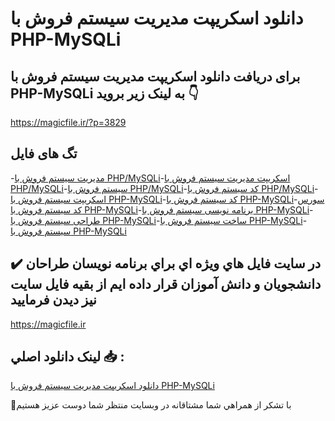 # دانلود اسکریپت مدیریت سیستم فروش با PHP-MySQLi

## برای دریافت دانلود اسکریپت مدیریت سیستم فروش با PHP-MySQLi به لینک زیر بروید 👇

https://magicfile.ir/?p=3829

## تگ های فایل

-[مدیریت سیستم فروش با PHP/MySQLi](https://magicfile.ir/product/%d8%a7%d8%b3%da%a9%d8%b1%db%8c%d9%be%d8%aa-%d9%85%d8%af%db%8c%d8%b1%db%8c%d8%aa-%d8%b3%db%8c%d8%b3%d8%aa%d9%85-%d9%81%d8%b1%d9%88%d8%b4%d8%a8%d8%a7-php-mysqli/)-[اسکریپت مدیریت سیستم فروش با PHP/MySQLi](https://magicfile.ir/product/%d8%a7%d8%b3%da%a9%d8%b1%db%8c%d9%be%d8%aa-%d9%85%d8%af%db%8c%d8%b1%db%8c%d8%aa-%d8%b3%db%8c%d8%b3%d8%aa%d9%85-%d9%81%d8%b1%d9%88%d8%b4%d8%a8%d8%a7-php-mysqli/)-[سیستم فروش با PHP/MySQLi](https://magicfile.ir/product/%d8%a7%d8%b3%da%a9%d8%b1%db%8c%d9%be%d8%aa-%d9%85%d8%af%db%8c%d8%b1%db%8c%d8%aa-%d8%b3%db%8c%d8%b3%d8%aa%d9%85-%d9%81%d8%b1%d9%88%d8%b4%d8%a8%d8%a7-php-mysqli/)-[کد سیستم فروش با PHP/MySQLi](https://magicfile.ir/product/%d8%a7%d8%b3%da%a9%d8%b1%db%8c%d9%be%d8%aa-%d9%85%d8%af%db%8c%d8%b1%db%8c%d8%aa-%d8%b3%db%8c%d8%b3%d8%aa%d9%85-%d9%81%d8%b1%d9%88%d8%b4%d8%a8%d8%a7-php-mysqli/)-[اسکریپت سیستم فروش با PHP-MySQLi](https://magicfile.ir/product/%d8%a7%d8%b3%da%a9%d8%b1%db%8c%d9%be%d8%aa-%d9%85%d8%af%db%8c%d8%b1%db%8c%d8%aa-%d8%b3%db%8c%d8%b3%d8%aa%d9%85-%d9%81%d8%b1%d9%88%d8%b4%d8%a8%d8%a7-php-mysqli/)-[کد سیستم فروش با PHP-MySQLi](https://magicfile.ir/product/%d8%a7%d8%b3%da%a9%d8%b1%db%8c%d9%be%d8%aa-%d9%85%d8%af%db%8c%d8%b1%db%8c%d8%aa-%d8%b3%db%8c%d8%b3%d8%aa%d9%85-%d9%81%d8%b1%d9%88%d8%b4%d8%a8%d8%a7-php-mysqli/)-[سورس کد سیستم فروش با PHP-MySQLi](https://magicfile.ir/product/%d8%a7%d8%b3%da%a9%d8%b1%db%8c%d9%be%d8%aa-%d9%85%d8%af%db%8c%d8%b1%db%8c%d8%aa-%d8%b3%db%8c%d8%b3%d8%aa%d9%85-%d9%81%d8%b1%d9%88%d8%b4%d8%a8%d8%a7-php-mysqli/)-[برنامه نویسی سیستم فروش با PHP-MySQLi](https://magicfile.ir/product/%d8%a7%d8%b3%da%a9%d8%b1%db%8c%d9%be%d8%aa-%d9%85%d8%af%db%8c%d8%b1%db%8c%d8%aa-%d8%b3%db%8c%d8%b3%d8%aa%d9%85-%d9%81%d8%b1%d9%88%d8%b4%d8%a8%d8%a7-php-mysqli/)-[طراحی سیستم فروش با PHP-MySQLi](https://magicfile.ir/product/%d8%a7%d8%b3%da%a9%d8%b1%db%8c%d9%be%d8%aa-%d9%85%d8%af%db%8c%d8%b1%db%8c%d8%aa-%d8%b3%db%8c%d8%b3%d8%aa%d9%85-%d9%81%d8%b1%d9%88%d8%b4%d8%a8%d8%a7-php-mysqli/)-[ساخت سیستم فروش با PHP-MySQLi](https://magicfile.ir/product/%d8%a7%d8%b3%da%a9%d8%b1%db%8c%d9%be%d8%aa-%d9%85%d8%af%db%8c%d8%b1%db%8c%d8%aa-%d8%b3%db%8c%d8%b3%d8%aa%d9%85-%d9%81%d8%b1%d9%88%d8%b4%d8%a8%d8%a7-php-mysqli/)-[سیستم فروش با PHP-MySQLi](https://magicfile.ir/product/%d8%a7%d8%b3%da%a9%d8%b1%db%8c%d9%be%d8%aa-%d9%85%d8%af%db%8c%d8%b1%db%8c%d8%aa-%d8%b3%db%8c%d8%b3%d8%aa%d9%85-%d9%81%d8%b1%d9%88%d8%b4%d8%a8%d8%a7-php-mysqli/)

## ✔️ در سايت فايل هاي ويژه اي براي برنامه نويسان طراحان دانشجويان و دانش آموزان قرار داده ايم از بقيه فايل سايت نيز ديدن فرماييد

https://magicfile.ir


## لينک دانلود اصلي 📥 :

[دانلود اسکریپت مدیریت سیستم فروش با PHP-MySQLi](https://magicfile.ir/product/%d8%a7%d8%b3%da%a9%d8%b1%db%8c%d9%be%d8%aa-%d9%85%d8%af%db%8c%d8%b1%db%8c%d8%aa-%d8%b3%db%8c%d8%b3%d8%aa%d9%85-%d9%81%d8%b1%d9%88%d8%b4%d8%a8%d8%a7-php-mysqli/) 


🙏با تشکر از همراهي شما مشتاقانه در وبسایت منتظر شما دوست عزیز هستیم


